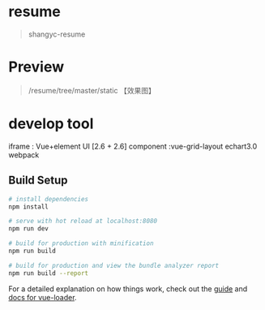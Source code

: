 # resume

> shangyc-resume

# Preview

> /resume/tree/master/static 【效果图】

# develop tool
 iframe : Vue+element UI  [2.6 + 2.6]
 component :vue-grid-layout echart3.0
webpack
## Build Setup

``` bash
# install dependencies
npm install

# serve with hot reload at localhost:8080
npm run dev

# build for production with minification
npm run build

# build for production and view the bundle analyzer report
npm run build --report
```

For a detailed explanation on how things work, check out the [guide](http://vuejs-templates.github.io/webpack/) and [docs for vue-loader](http://vuejs.github.io/vue-loader).
